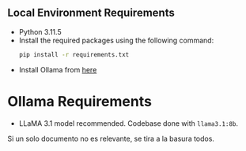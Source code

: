 ## Local Environment Requirements
- Python 3.11.5
- Install the required packages using the following command:
    ```bash
    pip install -r requirements.txt
    ```
- Install Ollama from [here](https://ollama.com/download)

# Ollama Requirements
- LLaMA 3.1 model recommended. Codebase done with `llama3.1:8b`.

Si un solo documento no es relevante, se tira a la basura todos.